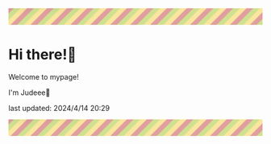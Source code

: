 <!-- Header image -->
<img src="./pokemon/pokemon_18.png" width="1000">

# Hi there!👋

Welcome to mypage!

I'm Judeee🐷

last updated: 2024/4/14 20:29

<!-- Footer image -->
<img src="./pokemon/pokemon_18.png" width="1000">
